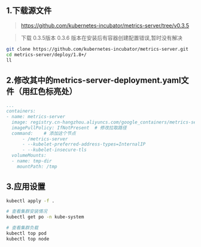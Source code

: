 ## 1.下载源文件

> https://github.com/kubernetes-incubator/metrics-server/tree/v0.3.5

> 下载 0.3.5版本 0.3.6 版本在安装后有容器创建配置错误,暂时没有解决
```sh
git clone https://github.com/kubernetes-incubator/metrics-server.git
cd metrics-server/deploy/1.8+/
ll
```

## 2.修改其中的metrics-server-deployment.yaml文件（用红色标亮处）
```yaml
...
containers:
- name: metrics-server
  image: registry.cn-hangzhou.aliyuncs.com/google_containers/metrics-server-amd64:v0.3.5 # 变更镜像拉取的位置
  imagePullPolicy: IfNotPresent  # 修改拉取路径
  command:    # 添加这个节点
      - /metrics-server
      - --kubelet-preferred-address-types=InternalIP
      - --kubelet-insecure-tls
  volumeMounts:
  - name: tmp-dir
    mountPath: /tmp
```

## 3.应用设置
```sh
kubectl apply -f .

# 查看集群安装情况
kubectl get po -n kube-system

# 查看集群负载
kubectl top pod
kubectl top node
```